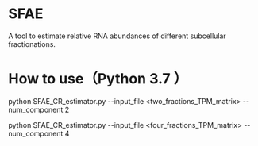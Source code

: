 # SFAE
A tool to  estimate relative RNA abundances of different subcellular fractionations.

# How to use（Python 3.7 ）
python SFAE_CR_estimator.py --input_file <two_fractions_TPM_matrix> --num_component 2

python SFAE_CR_estimator.py --input_file <four_fractions_TPM_matrix> --num_component 4
